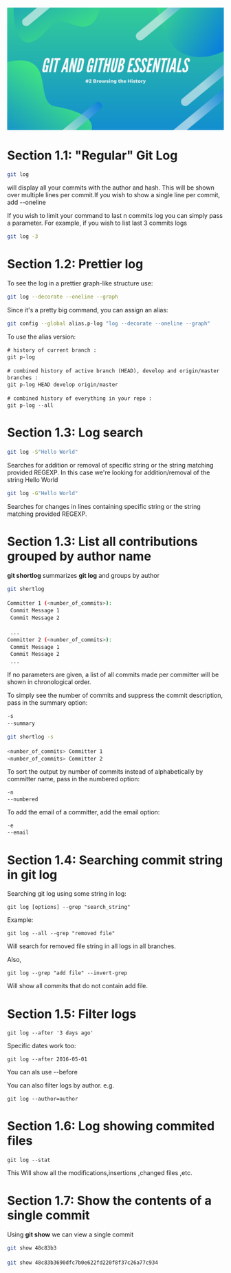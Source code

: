 ![Banner](./2.png)

# Section 1.1: "Regular" Git Log

```bash
git log
```
will display all your commits with the author and hash. This will be shown over multiple lines per commit.If you
wish to show a single line per commit, add --oneline


If you wish to limit your command to last n commits log you can simply pass a parameter. For example, if you wish
to list last 3 commits logs
```bash
git log -3
```
# Section 1.2: Prettier log

To see the log in a prettier graph-like structure use:
```bash
git log --decorate --oneline --graph
```

Since it's a pretty big command, you can assign an alias:

```bash
git config --global alias.p-log "log --decorate --oneline --graph"

```

To use the alias version:
```
# history of current branch :
git p-log

# combined history of active branch (HEAD), develop and origin/master branches :
git p-log HEAD develop origin/master

# combined history of everything in your repo :
git p-log --all
```

# Section 1.3: Log search
```bash
git log -S"Hello World"
```
Searches for addition or removal of specific string or the string matching provided REGEXP. In this case we're
looking for addition/removal of the string Hello World
```bash
git log -G"Hello World"
```
Searches for changes in lines containing specific string or the string matching provided REGEXP.

# Section 1.3: List all contributions grouped by author name

**git shortlog** summarizes **git log** and groups by author

```bash
git shortlog

Committer 1 (<number_of_commits>):
 Commit Message 1
 Commit Message 2

 ...
Committer 2 (<number_of_commits>):
 Commit Message 1
 Commit Message 2
 ...

```
If no parameters are given, a list of all commits made per committer will be shown in chronological order.

To simply see the number of commits and suppress the commit description, pass in the summary option:
```bash
-s
--summary
```

```bash
git shortlog -s

<number_of_commits> Committer 1
<number_of_commits> Committer 2
```

To sort the output by number of commits instead of alphabetically by committer name, pass in the numbered
option:
```
-n
--numbered
```


To add the email of a committer, add the email option:
```
-e
--email
```

# Section 1.4: Searching commit string in git log


Searching git log using some string in log:
```
git log [options] --grep "search_string"
```
Example:
```
git log --all --grep "removed file"
```
Will search for removed file string in all logs in all branches.


Also,
```
git log --grep "add file" --invert-grep
```
Will show all commits that do not contain add file.

# Section 1.5: Filter logs
```
git log --after '3 days ago'
```
Specific dates work too:
```
git log --after 2016-05-01
```
 You can als use --before

You can also filter logs by author. e.g.
```
git log --author=author
```

# Section 1.6: Log showing commited files

```
git log --stat
```
This Will show all the modifications,insertions ,changed files ,etc.

# Section 1.7: Show the contents of a single commit

Using **git show** we can view a single commit

```bash
git show 48c83b3

git show 48c83b3690dfc7b0e622fd220f8f37c26a77c934
```
